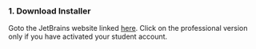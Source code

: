 
### 1. Download Installer
Goto the JetBrains website linked [here](https://www.jetbrains.com/pycharm/). Click on the professional version only if you have activated your student account. 